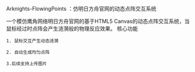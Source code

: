 Arknights-FlowingPoints ：仿明日方舟官网的动态点阵交互系统


一个模仿鹰角网络明日方舟官网的基于HTML5 Canvas的动态点阵交互系统，当鼠标经过时点阵会产生涟漪般的物理反应效果。
核心功能

    1. 鼠标交互产生动态涟漪

    2. 自动生成均匀点阵

    3.后续支持上传图片